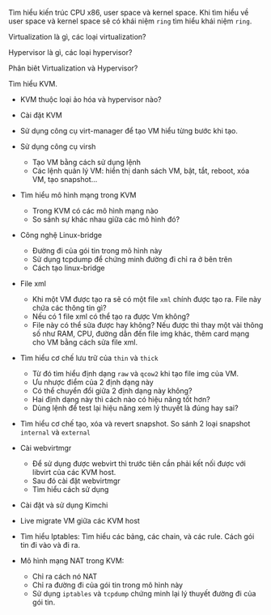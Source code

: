 Tìm hiểu kiến trúc CPU x86, user space và kernel space. Khi tìm hiểu về user space và kernel space sẽ có khái niệm `ring` tìm hiểu khái niệm `ring`.

Virtualization là  gì, các loại virtualization?

Hypervisor là gì, các loại hypervisor?

Phân biêt Virtualization và Hypervisor?

Tìm hiểu KVM.
 
 * KVM thuộc loại ảo hóa và hypervisor nào?

 * Cài đặt KVM

 * Sử dụng công cụ virt-manager để tạo VM hiểu từng bước khi tạo.

 * Sử dụng công cụ virsh

    * Tạo VM bằng cách sử dụng lệnh
    * Các lệnh quản lý VM: hiển thị danh sách VM, bật, tắt, reboot, xóa VM, tạo snapshot...

 * Tìm hiểu mô hình mạng trong KVM
    * Trong KVM có các mô hình mạng nào
    * So sánh sự khác nhau giữa các mô hình đó?
 
 * Công nghệ Linux-bridge
    * Đường đi của gói tin trong mô hình này
    * Sử dụng tcpdump để chứng minh đường đi chỉ ra ở bên trên
    * Cách tạo linux-bridge

 * File xml
    * Khi một VM được tạo ra sẽ có một file `xml` chính được tạo ra. File này chứa các thông tin gì?
    * Nếu có 1 file xml có thể tạo ra được Vm không?
    * File này có thể sửa được hay không? Nếu được thì thay một vài thông số như RAM, CPU, đường dẫn đến file img khác, thêm card mạng cho VM bằng cách sửa file xml.

 * Tìm hiểu cơ chế lưu trữ của `thin` và `thick`
    * Từ đó tìm hiểu định dạng `raw` và `qcow2` khi tạo file img của VM.
    * Ưu nhược điểm của 2 định dạng này
    * Có thể chuyển đổi giữa 2 định dạng này không?
    * Hai định dạng này thì cách nào có hiệu năng tốt hơn?
    * Dùng lệnh để test lại hiệu năng xem lý thuyết là đúng hay sai?

 * Tìm hiểu cơ chế tạo, xóa và revert snapshot. So sánh 2 loại snapshot `internal` và `external`

 * Cài webvirtmgr
    * Để sử dụng được webvirt thì trước tiên cần phải kết nối được với libvirt của các KVM host.
    * Sau đó cài đặt webvirtmgr
    * Tìm hiểu cách sử dụng

 * Cài đặt và sử dụng Kimchi
 * Live migrate VM giữa các KVM host
 * Tìm hiểu Iptables: Tìm hiểu các bảng, các chain, và các rule. Cách gói tin đi vào và đi ra.
 * Mô hình mạng NAT trong KVM:
    * Chỉ ra cách nó NAT
    * Chỉ ra đường đi của gói tin trong mô hình này
    * Sử dụng `iptables` và `tcpdump` chứng minh lại lý thuyết đường đi của gói tin.
